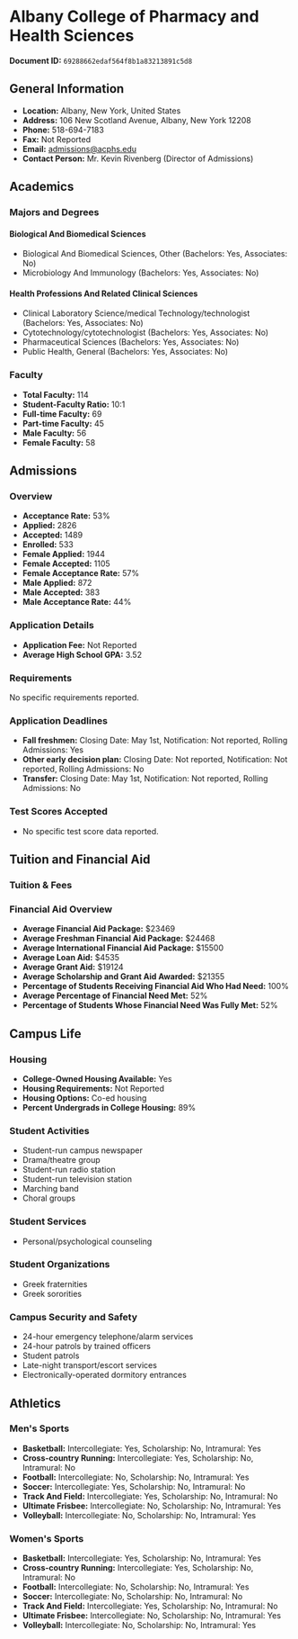 # Albany College of Pharmacy and Health Sciences

**Document ID:** `69288662edaf564f8b1a83213891c5d8`

## General Information

- **Location:** Albany, New York, United States
- **Address:** 106 New Scotland Avenue, Albany, New York 12208
- **Phone:** 518-694-7183
- **Fax:** Not Reported
- **Email:** admissions@acphs.edu
- **Contact Person:** Mr. Kevin Rivenberg (Director of Admissions)

## Academics

### Majors and Degrees

#### Biological And Biomedical Sciences

- Biological And Biomedical Sciences, Other (Bachelors: Yes, Associates: No)
- Microbiology And Immunology (Bachelors: Yes, Associates: No)

#### Health Professions And Related Clinical Sciences

- Clinical Laboratory Science/medical Technology/technologist (Bachelors: Yes, Associates: No)
- Cytotechnology/cytotechnologist (Bachelors: Yes, Associates: No)
- Pharmaceutical Sciences (Bachelors: Yes, Associates: No)
- Public Health, General (Bachelors: Yes, Associates: No)

### Faculty

- **Total Faculty:** 114
- **Student-Faculty Ratio:** 10:1
- **Full-time Faculty:** 69
- **Part-time Faculty:** 45
- **Male Faculty:** 56
- **Female Faculty:** 58

## Admissions

### Overview

- **Acceptance Rate:** 53%
- **Applied:** 2826
- **Accepted:** 1489
- **Enrolled:** 533
- **Female Applied:** 1944
- **Female Accepted:** 1105
- **Female Acceptance Rate:** 57%
- **Male Applied:** 872
- **Male Accepted:** 383
- **Male Acceptance Rate:** 44%

### Application Details

- **Application Fee:** Not Reported
- **Average High School GPA:** 3.52

### Requirements

No specific requirements reported.

### Application Deadlines

- **Fall freshmen:** Closing Date: May 1st, Notification: Not reported, Rolling Admissions: Yes
- **Other early decision plan:** Closing Date: Not reported, Notification: Not reported, Rolling Admissions: No
- **Transfer:** Closing Date: May 1st, Notification: Not reported, Rolling Admissions: No

### Test Scores Accepted

- No specific test score data reported.

## Tuition and Financial Aid

### Tuition & Fees


### Financial Aid Overview

- **Average Financial Aid Package:** $23469
- **Average Freshman Financial Aid Package:** $24468
- **Average International Financial Aid Package:** $15500
- **Average Loan Aid:** $4535
- **Average Grant Aid:** $19124
- **Average Scholarship and Grant Aid Awarded:** $21355
- **Percentage of Students Receiving Financial Aid Who Had Need:** 100%
- **Average Percentage of Financial Need Met:** 52%
- **Percentage of Students Whose Financial Need Was Fully Met:** 52%

## Campus Life

### Housing

- **College-Owned Housing Available:** Yes
- **Housing Requirements:** Not Reported
- **Housing Options:** Co-ed housing
- **Percent Undergrads in College Housing:** 89%

### Student Activities

- Student-run campus newspaper
- Drama/theatre group
- Student-run radio station
- Student-run television station
- Marching band
- Choral groups

### Student Services

- Personal/psychological counseling

### Student Organizations

- Greek fraternities
- Greek sororities

### Campus Security and Safety

- 24-hour emergency telephone/alarm services
- 24-hour patrols by trained officers
- Student patrols
- Late-night transport/escort services
- Electronically-operated dormitory entrances

## Athletics

### Men's Sports

- **Basketball:** Intercollegiate: Yes, Scholarship: No, Intramural: Yes
- **Cross-country Running:** Intercollegiate: Yes, Scholarship: No, Intramural: No
- **Football:** Intercollegiate: No, Scholarship: No, Intramural: Yes
- **Soccer:** Intercollegiate: Yes, Scholarship: No, Intramural: No
- **Track And Field:** Intercollegiate: Yes, Scholarship: No, Intramural: No
- **Ultimate Frisbee:** Intercollegiate: No, Scholarship: No, Intramural: Yes
- **Volleyball:** Intercollegiate: No, Scholarship: No, Intramural: Yes

### Women's Sports

- **Basketball:** Intercollegiate: Yes, Scholarship: No, Intramural: Yes
- **Cross-country Running:** Intercollegiate: Yes, Scholarship: No, Intramural: No
- **Football:** Intercollegiate: No, Scholarship: No, Intramural: Yes
- **Soccer:** Intercollegiate: No, Scholarship: No, Intramural: No
- **Track And Field:** Intercollegiate: Yes, Scholarship: No, Intramural: No
- **Ultimate Frisbee:** Intercollegiate: No, Scholarship: No, Intramural: Yes
- **Volleyball:** Intercollegiate: No, Scholarship: No, Intramural: Yes
